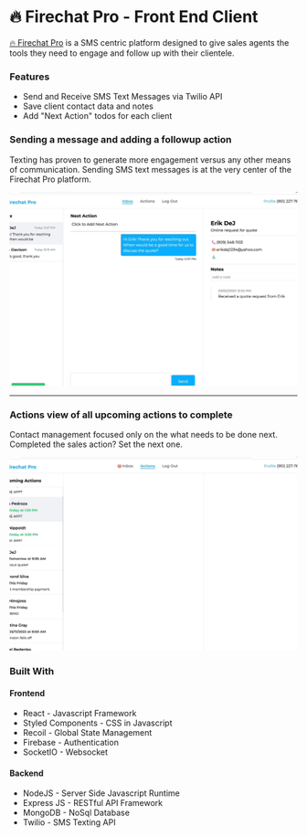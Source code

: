 # 🔥 Firechat Pro - Front End Client

[🔥 Firechat Pro](https://firechat.pro) is a SMS centric platform designed to give sales agents the tools they need to engage and follow up with their clientele.

### Features

- Send and Receive SMS Text Messages via Twilio API
- Save client contact data and notes
- Add "Next Action" todos for each client

### Sending a message and adding a followup action

Texting has proven to generate more engagement versus any other means of communication. Sending SMS text messages is at the very center of the Firechat Pro platform.

![sending sms example](sms-example.gif)

---

### Actions view of all upcoming actions to complete

Contact management focused only on the what needs to be done next. Completed the sales action? Set the next one.

![action view example](action-view-example.gif)

### Built With

#### Frontend

- React - Javascript Framework
- Styled Components - CSS in Javascript
- Recoil - Global State Management
- Firebase - Authentication
- SocketIO - Websocket

#### Backend

- NodeJS - Server Side Javascript Runtime
- Express JS - RESTful API Framework
- MongoDB - NoSql Database
- Twilio - SMS Texting API
